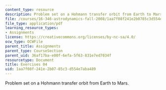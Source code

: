 ```yaml
---
content_type: resource
description: Problem set on a Hohmann transfer orbit from Earth to Mars.
file: /courses/16-346-astrodynamics-fall-2008/1aa7f08f241e2b0785c3d554e7aba489_ex_04.pdf
file_type: application/pdf
learning_resource_types:
- Assignments
license: https://creativecommons.org/licenses/by-nc-sa/4.0/
ocw_type: OCWFile
parent_title: Assignments
parent_type: CourseSection
parent_uid: 36af17ba-e00f-6efa-5f63-831e7ed7034f
resourcetype: Document
title: Exercises 04
uid: 1aa7f08f-241e-2b07-85c3-d554e7aba489
---
```

Problem set on a Hohmann transfer orbit from Earth to Mars.